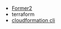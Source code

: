 - [Former2](https://aws.amazon.com/blogs/opensource/accelerate-infrastructure-as-code-development-with-open-source-former2/)
- terraform
- [cloudformation cli](https://github.com/aws-cloudformation/cloudformation-cli)